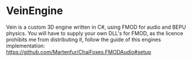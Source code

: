 # VeinEngine
Vein is a custom 3D engine written in C#, using FMOD for audio and BEPU physics.
You will have to supply your own DLL's for FMOD, as the licence prohibits me from distributing it, follow the guide of this engines implementation: https://github.com/Martenfur/ChaiFoxes.FMODAudio#setup
